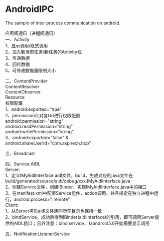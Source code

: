 # AndroidIPC

The sample of inter process communication on android.
<p/>
应用间通讯（进程间通讯）<br>
一、Activity<br>
1、显示调用/隐式调用<br>
2、加入到当前任务/新任务的Activity栈<br>
3、传递数据<br>
4、回传数据<br>
5、可传递数据量限制大小
<p/>
二、ContentProvider<br>
ContentResolver<br>
ContentObserver<br>
Resource<br>
权限配置<br>
1、android:exported="true"<br>
2、permission针对各Uri进行权限配置<br>
android:permission="string"<br>
android:readPermission="string"<br>
android:writePermission="string"<br>
3、android:exported="false" & <br>android:shareUserId="com.aspirecn.hop"<br>
<p/>
三、Broadcast<br>
<p/>
四、Service AIDL<br>
Server:<br>
1、定义IMyAidlInterface.aidl文件，build，生成对应的java文件在build/generated/source/aidl/debug/xxx.IMyAidlInterface.java<br>
2、创建Service文件，创建IBinder、实现IMyAidlInterface.java中的接口<br>
3、在manifest.xml中配置Service组件，action调用，并且指定在独立进程中运行，android:process=":remote"<br>
Client:<br>
1、从Server拷贝aidl文件连同所在目录也保持一致<br>
2、bindService，成功后得到IBinder(aidlInterface)的引用，即可调用Server提供的AIDL接口；另外注意：bind service，从android5.0开始需要显示调用<br>
<p/>
五、NotificationListenerService<br>
